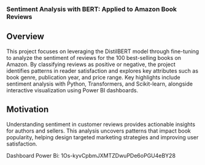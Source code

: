 ### Sentiment Analysis with BERT: Applied to Amazon Book Reviews

## Overview

This project focuses on leveraging the DistilBERT model through fine-tuning to analyze the sentiment of reviews for the 100 best-selling books on Amazon. 
By classifying reviews as positive or negative, the project identifies patterns in reader satisfaction and explores key attributes such as book genre, publication year, and price range.
Key highlights include sentiment analysis with Python, Transformers, and Scikit-learn, alongside interactive visualization using Power BI dashboards.

## Motivation

Understanding sentiment in customer reviews provides actionable insights for authors and sellers. 
This analysis uncovers patterns that impact book popularity, helping design targeted marketing strategies and improving user satisfaction.

Dashboard Power Bi: 1Os-kyvCpbmJXMTZDwuPDe6oPGU4eBY28
